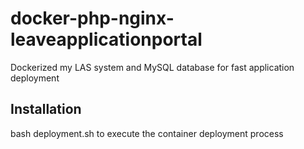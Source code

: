 # docker-php-nginx-leaveapplicationportal
Dockerized my LAS system and MySQL database for fast application deployment

## Installation
bash deployment.sh to execute the container deployment process

